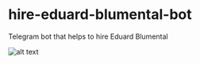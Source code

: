 # hire-eduard-blumental-bot
Telegram bot that helps to hire Eduard Blumental

![alt text](https://drive.google.com/uc?export=view&id=1JHCoOyg3EMyfwaJ_gkx-NRjXLV1DFvr-)
